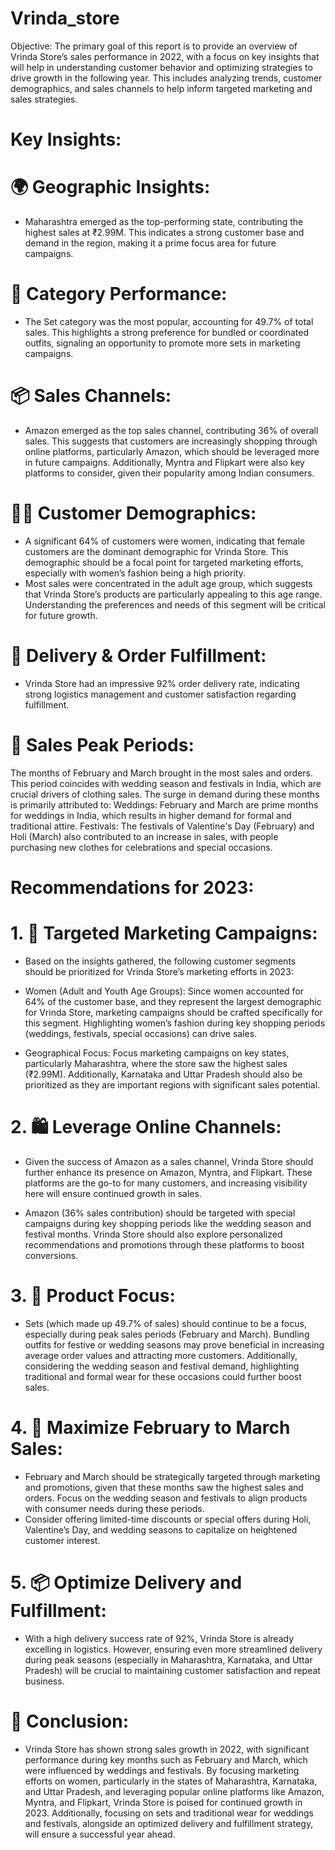 # Vrinda_store
Objective:
The primary goal of this report is to provide an overview of Vrinda Store’s sales performance in 2022, with a focus on key insights that will help in understanding customer behavior and optimizing strategies to drive growth in the following year. This includes analyzing trends, customer demographics, and sales channels to help inform targeted marketing and sales strategies.

# Key Insights:
# 🌍 Geographic Insights:
* Maharashtra emerged as the top-performing state, contributing the highest sales at ₹2.99M. This indicates a strong customer base and demand in the region, making it a prime focus area for future campaigns.
# 👗 Category Performance:
* The Set category was the most popular, accounting for 49.7% of total sales. This highlights a strong preference for bundled or coordinated outfits, signaling an opportunity to promote more sets in marketing campaigns.
# 📦 Sales Channels:
* Amazon emerged as the top sales channel, contributing 36% of overall sales. This suggests that customers are increasingly shopping through online platforms, particularly Amazon, which should be leveraged more in future campaigns.
Additionally, Myntra and Flipkart were also key platforms to consider, given their popularity among Indian consumers.
# 👩‍🦱 Customer Demographics:
* A significant 64% of customers were women, indicating that female customers are the dominant demographic for Vrinda Store. This demographic should be a focal point for targeted marketing efforts, especially with women’s fashion being a high priority.
* Most sales were concentrated in the adult age group, which suggests that Vrinda Store’s products are particularly appealing to this age range. Understanding the preferences and needs of this segment will be critical for future growth.
# 🚚 Delivery & Order Fulfillment:
* Vrinda Store had an impressive 92% order delivery rate, indicating strong logistics management and customer satisfaction regarding fulfillment.
# 📅 Sales Peak Periods:
The months of February and March brought in the most sales and orders. This period coincides with wedding season and festivals in India, which are crucial drivers of clothing sales. The surge in demand during these months is primarily attributed to:
Weddings: February and March are prime months for weddings in India, which results in higher demand for formal and traditional attire.
Festivals: The festivals of Valentine's Day (February) and Holi (March) also contributed to an increase in sales, with people purchasing new clothes for celebrations and special occasions.
# Recommendations for 2023:
# 1. 🎯 Targeted Marketing Campaigns:
* Based on the insights gathered, the following customer segments should be prioritized for Vrinda Store’s marketing efforts in 2023:

* Women (Adult and Youth Age Groups): Since women accounted for 64% of the customer base, and they represent the largest demographic for Vrinda Store, marketing campaigns should be crafted specifically for this segment. Highlighting women’s fashion during key shopping periods (weddings, festivals, special occasions) can drive sales.
* Geographical Focus: Focus marketing campaigns on key states, particularly Maharashtra, where the store saw the highest sales (₹2.99M). Additionally, Karnataka and Uttar Pradesh should also be prioritized as they are important regions with significant sales potential.
# 2. 🛍️ Leverage Online Channels:
* Given the success of Amazon as a sales channel, Vrinda Store should further enhance its presence on Amazon, Myntra, and Flipkart. These platforms are the go-to for many customers, and increasing visibility here will ensure continued growth in sales.

* Amazon (36% sales contribution) should be targeted with special campaigns during key shopping periods like the wedding season and festival months.
Vrinda Store should also explore personalized recommendations and promotions through these platforms to boost conversions.
# 3. 👚 Product Focus:
* Sets (which made up 49.7% of sales) should continue to be a focus, especially during peak sales periods (February and March). Bundling outfits for festive or wedding seasons may prove beneficial in increasing average order values and attracting more customers.
Additionally, considering the wedding season and festival demand, highlighting traditional and formal wear for these occasions could further boost sales.
# 4. 📅 Maximize February to March Sales:
* February and March should be strategically targeted through marketing and promotions, given that these months saw the highest sales and orders. Focus on the wedding season and festivals to align products with consumer needs during these periods.
* Consider offering limited-time discounts or special offers during Holi, Valentine’s Day, and wedding seasons to capitalize on heightened customer interest.
# 5. 📦 Optimize Delivery and Fulfillment:
* With a high delivery success rate of 92%, Vrinda Store is already excelling in logistics. However, ensuring even more streamlined delivery during peak seasons (especially in Maharashtra, Karnataka, and Uttar Pradesh) will be crucial to maintaining customer satisfaction and repeat business.
# 🚀 Conclusion:
* Vrinda Store has shown strong sales growth in 2022, with significant performance during key months such as February and March, which were influenced by weddings and festivals. By focusing marketing efforts on women, particularly in the states of Maharashtra, Karnataka, and Uttar Pradesh, and leveraging popular online platforms like Amazon, Myntra, and Flipkart, Vrinda Store is poised for continued growth in 2023. Additionally, focusing on sets and traditional wear for weddings and festivals, alongside an optimized delivery and fulfillment strategy, will ensure a successful year ahead.
